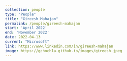 ```yaml
---
collection: people
type: "People"
title: "Gireesh Mahajan"
permalink: /people/gireesh-mahajan
start: 'April 2022'
end: 'November 2022'
date: 2022-04-13
current: "Microsoft"
link: https://www.linkedin.com/in/gireesh-mahajan
image: https://gchochla.github.io/images/gireesh.jpeg
---
```

